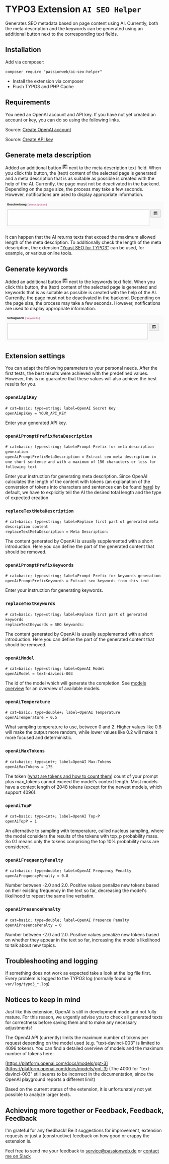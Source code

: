 # TYPO3 Extension `AI SEO Helper`

Generates SEO metadata based on page content using AI. Currently, both the meta description and the keywords can be generated using an additional button next to the corresponding text fields.

## Installation

Add via composer:

    composer require "passionweb/ai-seo-helper"

* Install the extension via composer
* Flush TYPO3 and PHP Cache

## Requirements

You need an OpenAI account and API key. If you have not yet created an account or key, you can do so using the following links.

Source: [Create OpenAI account](https://platform.openai.com/signup "Create OpenAI account")

Source: [Create API key](https://platform.openai.com/account/api-keys "Create API key")

## Generate meta description

Added an additional button <svg xmlns="http://www.w3.org/2000/svg" width="16" height="16" xml:space="preserve" viewBox="0 0 16 16"><g class="icon-color"><path d="M6.768 15H1.5a.5.5 0 0 1-.5-.5v-13a.5.5 0 0 1 .5-.5h13a.5.5 0 0 1 .5.5v5.47a5.779 5.779 0 0 0-1-.831V2H2v12h3.975c.227.362.493.698.793 1Zm-1.572-3H3v1h2.476a5.707 5.707 0 0 1-.28-1Zm-.018-2H3v1h2.1a5.87 5.87 0 0 1 .078-1Zm.735-2H3v1h2.44c.125-.35.285-.685.473-1Zm2.01-2H3v1h3.671a5.775 5.775 0 0 1 1.251-1ZM3 3h10v2H3V3Zm8 9a1 1 0 1 0 0-2 1 1 0 0 0 0 2ZM9.285 8.55l-.517-.86a4 4 0 0 1 6.248 3.307h.825c.14 0 .226.161.151.285l-1.307 2.433a.175.175 0 0 1-.304 0l-1.357-2.433c-.075-.124.011-.284.151-.284h.84a3 3 0 0 0-4.73-2.449ZM11.024 14c.645 0 1.218-.203 1.707-.55l.517.86A4 4 0 0 1 7 11.002h-.817c-.14 0-.226-.161-.152-.285l1.3-2.433a.175.175 0 0 1 .304 0l1.316 2.433c.074.124-.012.284-.152.284H8C8.001 12.658 9.368 14 11.024 14Z"/></g></svg> next to the meta description text field. When you click this button, the (text) content of the selected page is generated and a meta description that is as suitable as possible is created with the help of the AI. Currently, the page must not be deactivated in the backend. Depending on the page size, the process may take a few seconds. However, notifications are used to display appropriate information.

![Generate meta description](./Documentation/Editor/generate-meta-description.png)

It can happen that the AI ​​returns texts that exceed the maximum allowed length of the meta description. To additionally check the length of the meta description, the extension ["Yoast SEO for TYPO3"](https://extensions.typo3.org/extension/yoast_seo "Yoast SEO for TYPO3") can be used, for example, or various online tools.

## Generate keywords

Added an additional button <svg xmlns="http://www.w3.org/2000/svg" width="16" height="16" xml:space="preserve" viewBox="0 0 16 16"><g class="icon-color"><path d="M6.768 15H1.5a.5.5 0 0 1-.5-.5v-13a.5.5 0 0 1 .5-.5h13a.5.5 0 0 1 .5.5v5.47a5.779 5.779 0 0 0-1-.831V2H2v12h3.975c.227.362.493.698.793 1Zm-1.572-3H3v1h2.476a5.707 5.707 0 0 1-.28-1Zm-.018-2H3v1h2.1a5.87 5.87 0 0 1 .078-1Zm.735-2H3v1h2.44c.125-.35.285-.685.473-1Zm2.01-2H3v1h3.671a5.775 5.775 0 0 1 1.251-1ZM3 3h10v2H3V3Zm8 9a1 1 0 1 0 0-2 1 1 0 0 0 0 2ZM9.285 8.55l-.517-.86a4 4 0 0 1 6.248 3.307h.825c.14 0 .226.161.151.285l-1.307 2.433a.175.175 0 0 1-.304 0l-1.357-2.433c-.075-.124.011-.284.151-.284h.84a3 3 0 0 0-4.73-2.449ZM11.024 14c.645 0 1.218-.203 1.707-.55l.517.86A4 4 0 0 1 7 11.002h-.817c-.14 0-.226-.161-.152-.285l1.3-2.433a.175.175 0 0 1 .304 0l1.316 2.433c.074.124-.012.284-.152.284H8C8.001 12.658 9.368 14 11.024 14Z"/></g></svg>
next to the keywords text field. When you click this button, the (text) content of the selected page is generated and keywords that is as suitable as possible is created with the help of the AI. Currently, the page must not be deactivated in the backend. Depending on the page size, the process may take a few seconds. However, notifications are used to display appropriate information.

![Generate keywords](./Documentation/Editor/generate-keywords.png)

## Extension settings

You can adapt the following parameters to your personal needs. After the first tests, the best results were achieved with the predefined values. However, this is no guarantee that these values ​​will also achieve the best results for you.

### `openAiApiKey`

    # cat=basic; type=string; label=OpenAI Secret Key
    openAiApiKey = YOUR_API_KEY

Enter your generated API key.

### `openAiPromptPrefixMetaDescription`

    # cat=basic; type=string; label=Prompt-Prefix for meta description generation
    openAiPromptPrefixMetaDescription = Extract seo meta description in one short sentence and with a maximum of 150 characters or less for following text

Enter your instruction for generating meta description. Since OpenAI calculates the length of the content with tokens (an explanation of the conversion of tokens into characters and sentences can be found [here](https://help.openai.com/en/articles/4936856-what-are-tokens-and-how-to-count-them#:~:text=Tokens%20can%20be%20thought%20of,spaces%20and%20even%20sub%2Dwords. "")) by default, we have to explicitly tell the AI ​​the desired total length and the type of expected creation

### `replaceTextMetaDescription`

    # cat=basic; type=string; label=Replace first part of generated meta description content
    replaceTextMetaDescription = Meta Description:

The content generated by OpenAI is usually supplemented with a short introduction. Here you can define the part of the generated content that should be removed.

### `openAiPromptPrefixKeywords`

    # cat=basic; type=string; label=Prompt-Prefix for keywords generation
    openAiPromptPrefixKeywords = Extract seo keywords from this text

Enter your instruction for generating keywords.

### `replaceTextKeywords`

    # cat=basic; type=string; label=Replace first part of generated keywords
    replaceTextKeywords = SEO keywords:

The content generated by OpenAI is usually supplemented with a short introduction. Here you can define the part of the generated content that should be removed.

### `openAiModel`

    # cat=basic; type=string; label=OpenAI Model
    openAiModel = text-davinci-003

The id of the model which will generate the completion. See [models overview](https://platform.openai.com/docs/models/overview "models overview") for an overview of available models.

### `openAiTemperature`

    # cat=basic; type=double+; label=OpenAI Temperature
    openAiTemperature = 0.5

What sampling temperature to use, between 0 and 2. Higher values like 0.8 will make the output more random, while lower values like 0.2 will make it more focused and deterministic.

### `openAiMaxTokens`

    # cat=basic; type=int+; label=OpenAI Max-Tokens
    openAiMaxTokens = 175

The token ([what are tokens and how to count them](https://help.openai.com/en/articles/4936856-what-are-tokens-and-how-to-count-them#:~:text=Tokens%20can%20be%20thought%20of,spaces%20and%20even%20sub%2Dwords. "")) count of your prompt plus max_tokens cannot exceed the model's context length. Most models have a context length of 2048 tokens (except for the newest models, which support 4096).

### `openAiTopP`

    # cat=basic; type=int+; label=OpenAI Top-P
    openAiTopP = 1

An alternative to sampling with temperature, called nucleus sampling, where the model considers the results of the tokens with top_p probability mass. So 0.1 means only the tokens comprising the top 10% probability mass are considered.

### `openAiFrequencyPenalty`

    # cat=basic; type=double; label=OpenAI Frequency Penalty
    openAiFrequencyPenalty = 0.8

Number between -2.0 and 2.0. Positive values penalize new tokens based on their existing frequency in the text so far, decreasing the model's likelihood to repeat the same line verbatim.

### `openAiPresencePenalty`

    # cat=basic; type=double; label=OpenAI Presence Penalty
    openAiPresencePenalty = 0

Number between -2.0 and 2.0. Positive values penalize new tokens based on whether they appear in the text so far, increasing the model's likelihood to talk about new topics.

## Troubleshooting and logging

If something does not work as expected take a look at the log file first.
Every problem is logged to the TYPO3 log (normally found in `var/log/typo3_*.log`)

## Notices to keep in mind

Just like this extension, OpenAI is still in development mode and not fully mature. For this reason, we urgently advise you to check all generated texts for correctness before saving them and to make any necessary adjustments!

The OpenAI API (currently) limits the maximum number of tokens per request depending on the model used (e.g. "text-davinci-003" is limited to 4096 tokens). You can find a detailed overview of models and the maximum number of tokens here:

[https://platform.openai.com/docs/models/gpt-3](https://platform.openai.com/docs/models/gpt-3) (The 4000 for "text-davinci-003" still seems to be incorrect in the documentation, since the OpenAI playground reports a different limit)

Based on the current status of the extension, it is unfortunately not yet possible to analyze larger texts.


## Achieving more together or Feedback, Feedback, Feedback

I'm grateful for any feedback! Be it suggestions for improvement, extension requests or just a (constructive) feedback on how good or crappy the extension is.

Feel free to send me your feedback to [service@passionweb.de](mailto:service@passionweb.de "Send Feedback") or [contact me on Slack](https://typo3.slack.com/team/U02FG49J4TG "Contact me on Slack")

